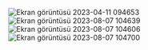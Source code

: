 ![Ekran görüntüsü 2023-04-11 094653](https://github.com/yigitbaris/react-movie-list/assets/72226361/4c117f89-4b04-4b39-91d4-5f8fd31e2195)
![Ekran görüntüsü 2023-08-07 104639](https://github.com/yigitbaris/react-movie-list/assets/72226361/900615c4-f801-4a75-bfbd-d5663772ff53)
![Ekran görüntüsü 2023-08-07 104606](https://github.com/yigitbaris/react-movie-list/assets/72226361/3fd8213b-e7aa-44f6-ba30-358d81fb89fc)
![Ekran görüntüsü 2023-08-07 104700](https://github.com/yigitbaris/react-movie-list/assets/72226361/3283ebab-553b-4cab-a198-c1a6b178c8f9)
